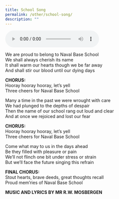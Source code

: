 ```yaml
---
title: School Song
permalink: /other/school-song/
description: ""
---
```


<p><audio controls="controls" data-mce-fragment="1"></audio></p>
<p>We are proud to belong to Naval Base School<br />We shall always cherish its name<br />It shall warm our hearts though we be far away<br />And shall stir our blood until our dying days</p>
<p><strong>CHORUS:</strong><br />Hooray hooray hooray, let&rsquo;s yell<br />Three cheers for Naval Base School</p>
<p>Many a time in the past we were wrought with care<br />We had plunged to the depths of despair<br />Then the name of our school rang out loud and clear<br />And at once we rejoiced and lost our fear</p>
<p><strong>CHORUS:</strong><br />Hooray hooray hooray, let&rsquo;s yell<br />Three cheers for Naval Base School</p>
<p>Come what may to us in the days ahead<br />Be they filled with pleasure or pain<br />We&rsquo;ll not flinch one bit under stress or strain<br />But we&rsquo;ll face the future singing this refrain</p>
<p><strong>FINAL CHORUS:</strong><br />Stout hearts, brave deeds, great thoughts recall<br />Proud mem&rsquo;ries of Naval Base School</p>
<p><strong>MUSIC AND LYRICS BY MR R.W. MOSBERGEN</strong></p>